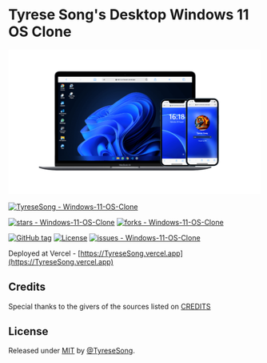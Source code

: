 # Tyrese Song's Desktop Windows 11 OS Clone

![Mockup](./docs/images/mockup.png)

[![TyreseSong - Windows-11-OS-Clone](https://img.shields.io/static/v1?label=TyreseSong&message=Windows-11-OS-Clone&color=blue&logo=github)](https://github.com/TyreseSong/Windows-11-OS-Clone "Go to GitHub repo")
<!-- [![pages-build-deployment](https://github.com/TyreseSong/Windows-11-OS-Clone/actions/workflows/pages/pages-build-deployment/badge.svg?branch=main)](https://github.com/TyreseSong/Windows-11-OS-Clone/actions/workflows/pages/pages-build-deployment) -->
[![stars - Windows-11-OS-Clone](https://img.shields.io/github/stars/TyreseSong/Windows-11-OS-Clone?style=social)](https://github.com/TyreseSong/Windows-11-OS-Clone)
[![forks - Windows-11-OS-Clone](https://img.shields.io/github/forks/TyreseSong/Windows-11-OS-Clone?style=social)](https://github.com/TyreseSong/Windows-11-OS-Clone)

[![GitHub tag](https://img.shields.io/github/tag/TyreseSong/Windows-11-OS-Clone?include_prereleases=&sort=semver&color=blue)](https://github.com/TyreseSong/Windows-11-OS-Clone/releases/)
[![License](https://img.shields.io/badge/License-MIT-blue)](#license)
[![issues - Windows-11-OS-Clone](https://img.shields.io/github/issues/TyreseSong/Windows-11-OS-Clone)](https://github.com/TyreseSong/Windows-11-OS-Clone/issues)

Deployed at Vercel - [https://TyreseSong.vercel.app](https://TyreseSong.vercel.app)

## Credits

Special thanks to the givers of the sources listed on [CREDITS](https://github.com/TyreseSong/Windows-11-OS-Clone/blob/main/CREDITS.md)

## License

Released under [MIT](/LICENSE) by [@TyreseSong](https://github.com/TyreseSong).